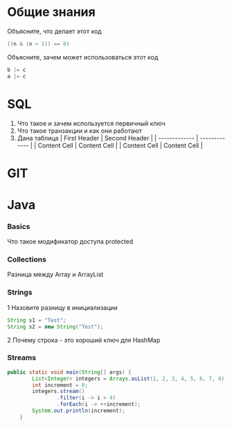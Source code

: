 # Общие знания
Объясните, что делает этот код

```Java
((n & (n – 1)) == 0)
```
Объясните, зачем может использоваться этот код
```Java
b |= c
a |= c
```


# SQL
1. Что такое и зачем используется первичный ключ
2. Что такое транзакции и как они работают
3. Дана таблица
| First Header  | Second Header |
| ------------- | ------------- |
| Content Cell  | Content Cell  |
| Content Cell  | Content Cell  | 

# GIT

# Java

### Basics
Что такое модификатор доступа protected

### Collections
Разница между Array и ArrayList

### Strings
1 Назовите разницу в инициализации
```Java
String s1 = "Test";
String s2 = new String("Test");
```

2 Почему строка - это хороший ключ для HashMap

### Streams
```Java
public static void main(String[] args) {
        List<Integer> integers = Arrays.asList(1, 2, 3, 4, 5, 6, 7, 8);
        int increment = 0;
        integers.stream()
                .filter(i -> i > 4)
                .forEach(i -> ++increment);
        System.out.println(increment);
    }
```